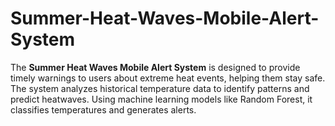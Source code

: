 # Summer-Heat-Waves-Mobile-Alert-System
The **Summer Heat Waves Mobile Alert System** is designed to provide timely warnings to users about extreme heat events, helping them stay safe. The system analyzes historical temperature data to identify patterns and predict heatwaves. Using machine learning models like Random Forest, it classifies temperatures and generates alerts.
